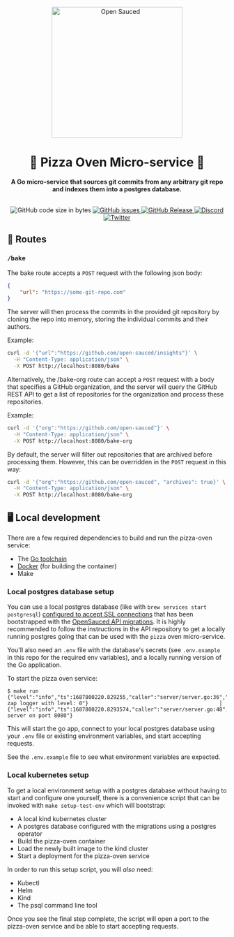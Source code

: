 <div align="center">
  <br>
  <img alt="Open Sauced" src="https://i.ibb.co/7jPXt0Z/logo1-92f1a87f.png" width="300px">
  <h1>🍕 Pizza Oven Micro-service 🍕</h1>
  <strong>A Go micro-service that sources git commits from any arbitrary git repo and indexes them into a postgres database.</strong>
  <br>
</div>
<br>
<p align="center">
  <img src="https://img.shields.io/github/languages/code-size/open-sauced/pizza" alt="GitHub code size in bytes">
  <a href="https://github.com/open-sauced/pizza/issues">
    <img src="https://img.shields.io/github/issues/open-sauced/pizza" alt="GitHub issues">
  </a>
  <a href="https://github.com/open-sauced/api.opensauced.pizza/releases">
    <img src="https://img.shields.io/github/v/release/open-sauced/pizza.svg?style=flat" alt="GitHub Release">
  </a>
  <a href="https://discord.gg/U2peSNf23P">
    <img src="https://img.shields.io/discord/714698561081704529.svg?label=&logo=discord&logoColor=ffffff&color=7389D8&labelColor=6A7EC2" alt="Discord">
  </a>
  <a href="https://twitter.com/saucedopen">
    <img src="https://img.shields.io/twitter/follow/saucedopen?label=Follow&style=social" alt="Twitter">
  </a>
</p>

## 🚀 Routes

### `/bake`

The bake route accepts a `POST` request with the following json body:

```json
{
    "url": "https://some-git-repo.com"
}
```

The server will then process the commits in the provided git repository by
cloning the repo into memory, storing the individual commits and their authors.

Example:

```bash
curl -d '{"url":"https://github.com/open-sauced/insights"}' \
  -H "Content-Type: application/json" \
  -X POST http://localhost:8080/bake
```

Alternatively, the /bake-org route can accept a `POST` request with a body that 
specifies a GitHub organization, and the server will query the GitHub REST API to
get a list of repositories for the organization and process these repositories. 

Example:

```bash
curl -d '{"org":"https://github.com/open-sauced"}' \
  -H "Content-Type: application/json" \
  -X POST http://localhost:8080/bake-org
```

By default, the server will filter out repositories that are archived before 
processing them. However, this can be overridden in the `POST` request in this
way:

```bash
curl -d '{"org":"https://github.com/open-sauced", "archives": true}' \
  -H "Content-Type: application/json" \
  -X POST http://localhost:8080/bake-org
```

## 🖥️ Local development

There are a few required dependencies to build and run the pizza-oven service:

- The [Go toolchain](https://go.dev/doc/install)
- [Docker](https://docs.docker.com/engine/install/) (for building the container)
- Make

### Local postgres database setup

You can use a local postgres database (like with `brew services start postgresql`)
[configured to accept SSL connections](https://www.postgresql.org/docs/current/ssl-tcp.html)
that has been bootstrapped with the [OpenSauced API migrations](https://github.com/open-sauced/api/tree/beta/migrations).
It is highly recommended to follow the instructions in the API repository to get a locally running postgres going
that can be used with the `pizza` oven micro-service.

You'll also need an `.env` file with the database's secrets
(see `.env.example` in this repo for the required env variables),
and a locally running version of the Go application.

To start the pizza oven service:

```
$ make run
{"level":"info","ts":1687800220.829255,"caller":"server/server.go:36","msg":"initiated zap logger with level: 0"}                                          │
{"level":"info","ts":1687800220.8293574,"caller":"server/server.go:48","msg":"Starting server on port 8080"}
```

This will start the go app, connect to your local postgres database
using your `.env` file or existing environment variables,
and start accepting requests.

See the `.env.example` file to see what environment variables are expected.

### Local kubernetes setup

To get a local environment setup with a postgres database without having to start and configure one yourself,
there is a convenience script that can be invoked with `make setup-test-env` which will bootstrap:
- A local kind kubernetes cluster
- A postgres database configured with the migrations using a postgres operator
- Build the pizza-oven container
- Load the newly built image to the kind cluster
- Start a deployment for the pizza-oven service

In order to run this setup script, you will _also_ need:
- Kubectl
- Helm
- Kind
- The psql command line tool

Once you see the final step complete, the script will open a port to the pizza-oven service
and be able to start accepting requests.


